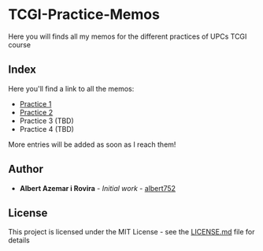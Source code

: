 # TCGI-Practice-Memos
Here you will finds all my memos for the different practices of UPCs TCGI course

## Index
Here you'll find a link to all the memos:

* [Practice 1](./P1/README.md)
* [Practice 2](./P2/README.m)
* Practice 3 (TBD)
* Practice 4 (TBD)

More entries will be added as soon as I reach them!

## Author

* **Albert Azemar i Rovira** - *Initial work* -
	[albert752](https://github.com/albert752)

## License

This project is licensed under the MIT License - see the
[LICENSE.md](../LICENSE.md) file for details

